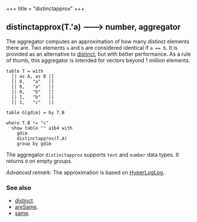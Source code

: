 +++
title = "distinctapprox"
+++

## distinctapprox(T.'a) 🡒 number, aggregator

The aggregator computes an approximation of how many distinct elements there are. Two elements `a` and `b` are considered identical if `a == b`. It is provided as an alternative to [distinct](../distinct/), but with better performance. As a rule of thumb, this aggregator is intended for vectors beyond 1 million elements.

```envision
table T = with
  [| as A, as B |]
  [| 0,   "a"   |]
  [| 0,   "a"   |]
  [| 0,   "b"   |]
  [| 1,   "b"   |]
  [| 1,   "c"   |]

table G[gdim] = by T.B

where T.B != "c"
  show table "" a1b4 with
    gdim
    distinctapprox(T.A)
    group by gdim
```

The aggregator `distinctapprox` supports `text` and `number` data types. It returns `0` on empty groups.

_Advanced remark:_ The approximation is based on [HyperLogLog](https://en.wikipedia.org/wiki/HyperLogLog).

### See also

* [distinct](../distinct/).
* [areSame](../../abc/aresame/).
* [same](../../stu/same/).
